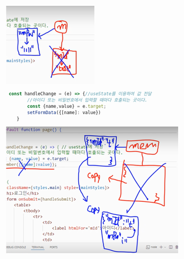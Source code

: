 ---
---

![image](/assets/img/2025-03-21-무제-파일/Pasted-image-20240812111854.png)

```js
 const handleChange = (e) => {//useState를 이용하여 값 전달
        //아이디 또는 비밀번호에서 입력할 때마다 호출되는 곳이다.
        const {name,value} = e.target;
        setFormData({[name]: value})
    }
```

![image](/assets/img/2025-03-21-무제-파일/Pasted-image-20240812112126.png)

```js

```